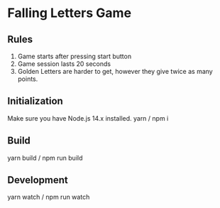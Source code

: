 # Falling Letters Game

## Rules

1. Game starts after pressing start button
2. Game session lasts 20 seconds
3. Golden Letters are harder to get, however they give twice as many points.

## Initialization

Make sure you have Node.js 14.x installed.
yarn / npm i

## Build

yarn build / npm run build

## Development

yarn watch / npm run watch
